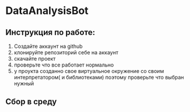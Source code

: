 # DataAnalysisBot
## Инструкция по работе:
  1. Создайте аккаунт на github
  2. клонируйте репозиторий себе на аккаунт
  3. скачайте проект
  4. проверьте что все работает нормально
  5. у проукта созданно свое виртуальное окружение со своим интерпретатором( и библиотеками) поэтому проверьте что выбран нужный


## Сбор в среду
